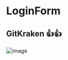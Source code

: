 # LoginForm
## GitKraken 👍👍
![image](https://github.com/Javlonbek-dev/LoginForm/assets/95227460/cfe1747a-a921-48df-9854-8d23a84f12e6)
